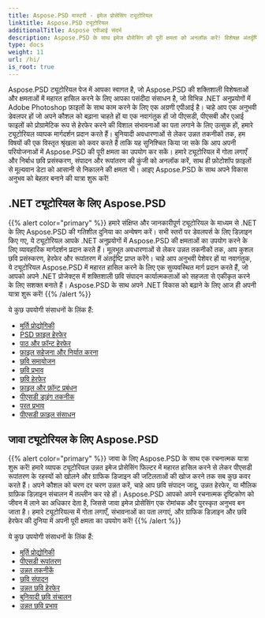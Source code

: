 ```yaml
---
title: Aspose.PSD मास्टरी - इमेज प्रोसेसिंग ट्यूटोरियल
linktitle: Aspose.PSD ट्यूटोरियल
additionalTitle: Aspose एपीआई संदर्भ
description: Aspose.PSD के साथ इमेज प्रोसेसिंग की पूरी क्षमता को अनलॉक करें! विशेषज्ञ अंतर्दृष्टि और व्यावहारिक मार्गदर्शन के लिए हमारे व्यापक ट्यूटोरियल में गोता लगाएँ।
type: docs
weight: 11
url: /hi/
is_root: true
---
```


Aspose.PSD ट्यूटोरियल पेज में आपका स्वागत है, जो Aspose.PSD की शक्तिशाली विशेषताओं और क्षमताओं में महारत हासिल करने के लिए आपका पसंदीदा संसाधन है, जो विभिन्न .NET अनुप्रयोगों में Adobe Photoshop फ़ाइलों के साथ काम करने के लिए एक अग्रणी एपीआई है। चाहे आप एक अनुभवी डेवलपर हों जो अपने कौशल को बढ़ाना चाहते हों या एक नवागंतुक हों जो पीएसडी, पीएसबी और एआई फाइलों को प्रोग्रामेटिक रूप से हेरफेर करने की विशाल संभावनाओं का पता लगाने के लिए उत्सुक हों, हमारे ट्यूटोरियल व्यापक मार्गदर्शन प्रदान करते हैं। बुनियादी अवधारणाओं से लेकर उन्नत तकनीकों तक, हम विषयों की एक विस्तृत श्रृंखला को कवर करते हैं ताकि यह सुनिश्चित किया जा सके कि आप अपनी परियोजनाओं में Aspose.PSD की पूरी क्षमता का उपयोग कर सकें। हमारे ट्यूटोरियल में गोता लगाएँ और निर्बाध छवि प्रसंस्करण, संपादन और रूपांतरण की कुंजी को अनलॉक करें, साथ ही फ़ोटोशॉप फ़ाइलों से मूल्यवान डेटा को आसानी से निकालने की क्षमता भी। आइए Aspose.PSD के साथ अपने विकास अनुभव को बेहतर बनाने की यात्रा शुरू करें!

## .NET ट्यूटोरियल के लिए Aspose.PSD
{{% alert color="primary" %}}
हमारे संक्षिप्त और जानकारीपूर्ण ट्यूटोरियल के माध्यम से .NET के लिए Aspose.PSD की गतिशील दुनिया का अन्वेषण करें। सभी स्तरों पर डेवलपर्स के लिए डिज़ाइन किए गए, ये ट्यूटोरियल आपके .NET अनुप्रयोगों में Aspose.PSD की क्षमताओं का उपयोग करने के लिए व्यावहारिक मार्गदर्शन प्रदान करते हैं। मूलभूत अवधारणाओं से लेकर उन्नत तकनीकों तक, आप कुशल छवि प्रसंस्करण, हेरफेर और रूपांतरण में अंतर्दृष्टि प्राप्त करेंगे। चाहे आप अनुभवी पेशेवर हों या नवागंतुक, ये ट्यूटोरियल Aspose.PSD में महारत हासिल करने के लिए एक सुव्यवस्थित मार्ग प्रदान करते हैं, जो आपको अपने .NET प्रोजेक्ट्स में शक्तिशाली छवि संपादन कार्यात्मकताओं को सहजता से एकीकृत करने के लिए सशक्त बनाते हैं। Aspose.PSD के साथ अपने .NET विकास को बढ़ाने के लिए आज ही अपनी यात्रा शुरू करें!
{{% /alert %}}

ये कुछ उपयोगी संसाधनों के लिंक हैं:
 
- [मूर्ति प्रोद्योगिकी](./net/image-processing/)
- [PSD फ़ाइल हेरफेर](./net/psd-file-manipulation/)
- [पाठ और फ़ॉन्ट हेरफेर](./net/text-and-font-manipulation/)
- [फ़ाइल सहेजना और निर्यात करना](./net/file-saving-and-exporting/)
- [छवि समायोजन](./net/image-adjustment/)
- [छवि प्रभाव](./net/image-effects/)
- [छवि हेरफेर](./net/image-manipulation/)
- [फ़ाइल और फ़ॉन्ट प्रबंधन](./net/file-and-font-handling/)
- [पीएसडी ड्राइंग तकनीक](./net/psd-drawing-techniques/)
- [परत प्रभाव](./net/layer-effects/)
- [पीएसडी फ़ाइल संसाधन](./net/psd-file-resources/)


## जावा ट्यूटोरियल के लिए Aspose.PSD
{{% alert color="primary" %}}
जावा के लिए Aspose.PSD के साथ एक रचनात्मक यात्रा शुरू करें! हमारे व्यापक ट्यूटोरियल उन्नत इमेज प्रोसेसिंग फिल्टर में महारत हासिल करने से लेकर पीएसडी रूपांतरण के रहस्यों को खोलने और ग्राफिक डिजाइन की जटिलताओं की खोज करने तक सब कुछ कवर करते हैं। अपने कौशल को चरण दर चरण उन्नत करें, चाहे आप छवि संपादन जादू, उन्नत हेरफेर, या मौलिक ग्राफ़िक डिज़ाइन संचालन में तल्लीन कर रहे हों। Aspose.PSD आपको अपने रचनात्मक दृष्टिकोण को जीवन में लाने का अधिकार देता है, जिससे जावा इमेज प्रोसेसिंग एक रोमांचक और पुरस्कृत अनुभव बन जाता है। हमारे ट्यूटोरियल्स में गोता लगाएँ, संभावनाओं का पता लगाएं, और ग्राफिक डिज़ाइन और छवि हेरफेर की दुनिया में अपनी पूरी क्षमता का उपयोग करें!
{{% /alert %}}

ये कुछ उपयोगी संसाधनों के लिंक हैं:

- [मूर्ति प्रोद्योगिकी](./java/image-processing/)
- [पीएसडी रूपांतरण](./java/psd-conversion/)
- [उन्नत तकनीकें](./java/advanced-techniques/)
- [छवि संपादन](./java/image-editing/)
- [उन्नत छवि हेरफेर](./java/advanced-image-manipulation/)
- [बुनियादी छवि संचालन](./java/basic-image-operations/)
- [उन्नत छवि प्रभाव](./java/advanced-image-effects/)